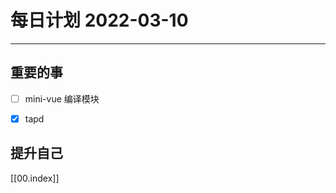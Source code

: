 #  每日计划 2022-03-10
---
## 重要的事
- [ ]  mini-vue 编译模块
- [x]  tapd




## 提升自己

  



[[00.index]]








